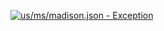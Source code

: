 [![us/ms/madison.json - Exception](https://img.shields.io/badge/us/ms/madison.json-Exception-red)](https://github.com/openaddresses/openaddresses/tree/master/sources/us/ms/madison.json)